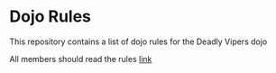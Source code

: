 Dojo Rules
==========

This repository contains a list of dojo rules for the Deadly Vipers dojo

All members should read the rules
[link]("https://github.com/deadlyvipers)

